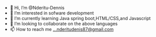 - 👋 Hi, I’m @Nderitu-Dennis
- 👀 I’m interested in sofware development
- 🌱 I’m currently learning Java spring boot,HTML/CSS,and Javascript
- 💞️ I’m looking to collaborate on the above languages
- 📫 How to reach me ...nderitudenis87@gmail.com

<!---
Nderitu-Dennis/Nderitu-Dennis is a ✨ special ✨ repository because its `README.md` (this file) appears on your GitHub profile.
You can click the Preview link to take a look at your changes.
--->
